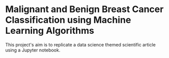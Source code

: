 # Malignant and Benign Breast Cancer Classification using Machine Learning Algorithms
 
This project's aim is to replicate a data science themed scientific article using a Jupyter notebook. 

